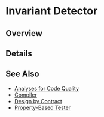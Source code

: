 Invariant Detector
==================

## Overview




## Details




## See Also
* [Analyses for Code Quality](Analyses_for_Code_Quality.md)
* [Compiler](Compiler.md)
* [Design by Contract](Design_by_Contract.md)
* [Property-Based Tester](Property-Based_Tester.md)
